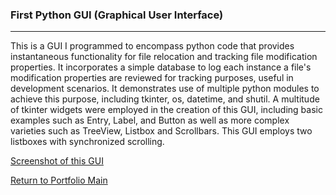 ### First Python GUI (Graphical User Interface)
***

This is a GUI I programmed to encompass python code
that provides instantaneous functionality for file 
relocation and tracking file modification properties.
It incorporates a simple database to log each instance
a file's modification properties are reviewed for
tracking purposes, useful in development scenarios.
It demonstrates use of multiple python modules
to achieve this purpose, including tkinter, os,
datetime, and shutil.  A multitude of tkinter widgets
were employed in the creation of this GUI, including
basic examples such as Entry, Label, and Button as
well as more complex varieties such as TreeView, Listbox
and Scrollbars.  This GUI employs two listboxes
with synchronized scrolling.

[Screenshot of this GUI](https://i.imgur.com/3KLQzsv.png)

[Return to Portfolio Main](/../../)
